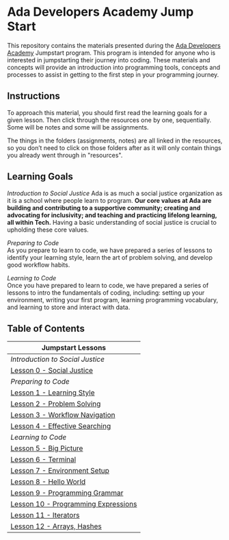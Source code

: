 # Ada Developers Academy Jump Start

This repository contains the materials presented during the [Ada Developers Academy](http://adadevelopersacademy.org) Jumpstart program. This program is intended for anyone who is interested in jumpstarting their journey into coding. These materials and concepts will provide an introduction into programming tools, concepts and processes to assist in getting to the first step in your programming journey.

## Instructions
To approach this material, you should first read the learning goals for a given lesson. Then click through the resources one by one, sequentially. Some will be notes and some will be assignments.

The things in the folders (assignments, notes) are all linked in the resources, so you don’t need to click on those folders after as it will only contain things you already went through in "resources".

## Learning Goals
_Introduction to Social Justice_
Ada is as much a social justice organization as it is a school where people learn to program. **Our core values at Ada are building and contributing to a supportive community; creating and advocating for inclusivity; and teaching and practicing lifelong learning, all within Tech.** Having a basic understanding of social justice is crucial to upholding these core values.

_Preparing to Code_  
As you prepare to learn to code, we have prepared a series of lessons to identify your learning style, learn the art of problem solving, and develop good workflow habits.

_Learning to Code_  
Once you have prepared to learn to code, we have prepared a series of lessons to intro the fundamentals of coding, including: setting up your environment, writing your first program, learning programming vocabulary, and learning to store and interact with data.

## Table of Contents
| Jumpstart Lessons
|----------------------------------
| _Introduction to Social Justice_
| [Lesson 0 - Social Justice](lessons/00-social-justice/)
| _Preparing to Code_
| [Lesson 1 - Learning Style](lessons/01-learning-style/)
| [Lesson 2 - Problem Solving](lessons/02-problem-solving/)
| [Lesson 3 - Workflow Navigation](lessons/03-workflow/)
| [Lesson 4 - Effective Searching](lessons/04-effective-searching/)
| _Learning to Code_ |
| [Lesson 5 - Big Picture](lessons/05-big-picture/)
| [Lesson 6 - Terminal](lessons/06-terminal/)
| [Lesson 7 - Environment Setup](lessons/06-environment-setup/)
| [Lesson 8 - Hello World](lessons/08-hello-world/)
| [Lesson 9 - Programming Grammar](lessons/09-programming-grammar/)
| [Lesson 10 - Programming Expressions](lessons/10-programming-expressions/)
| [Lesson 11 - Iterators](lessons/11-iterators/)
| [Lesson 12 - Arrays, Hashes](lessons/12-basic-data-structs/)
